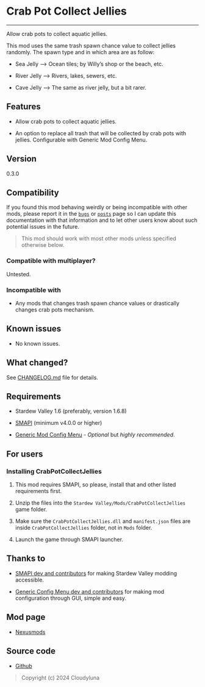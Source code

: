 # Crab Pot Collect Jellies

------------------------------------------------------------------------

Allow crab pots to collect aquatic jellies.

This mod uses the same trash spawn chance value to collect jellies
randomly. The spawn type and in which area are as follow:

- Sea Jelly –\> Ocean tiles; by Willy’s shop or the beach, etc.

- River Jelly –\> Rivers, lakes, sewers, etc.

- Cave Jelly –\> The same as river jelly, but a bit rarer.

## Features

- Allow crab pots to collect aquatic jellies.

- An option to replace all trash that will be collected by crab pots
  with jellies. Configurable with Generic Mod Config Menu.

## Version

0.3.0

## Compatibility

If you found this mod behaving weirdly or being incompatible with other
mods, please report it in the
[`bugs`](https://www.nexusmods.com/stardewvalley/mods/27358?tab=bugs) or
[`posts`](https://www.nexusmods.com/stardewvalley/mods/27358?tab=posts)
page so I can update this documentation with that information and to let
other users know about such potential issues in the future.

> This mod should work with most other mods unless specified otherwise
> below.

### Compatible with multiplayer?

Untested.

### Incompatible with

- Any mods that changes trash spawn chance values or drastically changes
  crab pots mechanism.

## Known issues

- No known issues.

## What changed?

See [CHANGELOG.md](CHANGELOG.md) file for details.

## Requirements

- Stardew Valley 1.6 (preferably, version 1.6.8)

- [SMAPI](https://www.nexusmods.com/stardewvalley/mods/2400) (minimum
  v4.0.0 or higher)

- [Generic Mod Config
  Menu](https://www.nexusmods.com/stardewvalley/mods/5098) - *Optional*
  but *highly recommended*.

## For users

### Installing CrabPotCollectJellies

1.  This mod requires SMAPI, so please, install that and other listed
    requirements first.

2.  Unzip the files into the `Stardew Valley/Mods/CrabPotCollectJellies`
    game folder.

3.  Make sure the `CrabPotCollectJellies.dll` and `manifest.json` files
    are inside `CrabPotCollectJellies` folder, not in `Mods` folder.

4.  Launch the game through SMAPI launcher.

## Thanks to

- [SMAPI dev and contributors](https://github.com/Pathoschild/SMAPI) for
  making Stardew Valley modding accessible.

- [Generic Config Menu dev and
  contributors](https://www.nexusmods.com/stardewvalley/mods/5098) for
  making mod configuration through GUI, simple and easy.

## Mod page

- [Nexusmods](https://www.nexusmods.com/stardewvalley/mods/27358)

## Source code

- [Github](https://github.com/cloudyluna/StardewValleyMods/tree/main/CrabPotCollectJellies)

> Copyright (c) 2024 Cloudyluna
